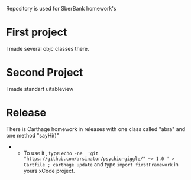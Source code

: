 Repository is used for SberBank homework's
# First project
I made several objc classes there.

# Second Project
I made standart uitableview

# Release
There is Carthage homework in releases with one class called "abra" and one method "sayHi()"
* * To use it , type `echo -ne  'git "https://github.com/arsinator/psychic-giggle/" ~> 1.0 ' > Cartfile ; carthage update` and type `import firstFramework` in yours xCode project.
